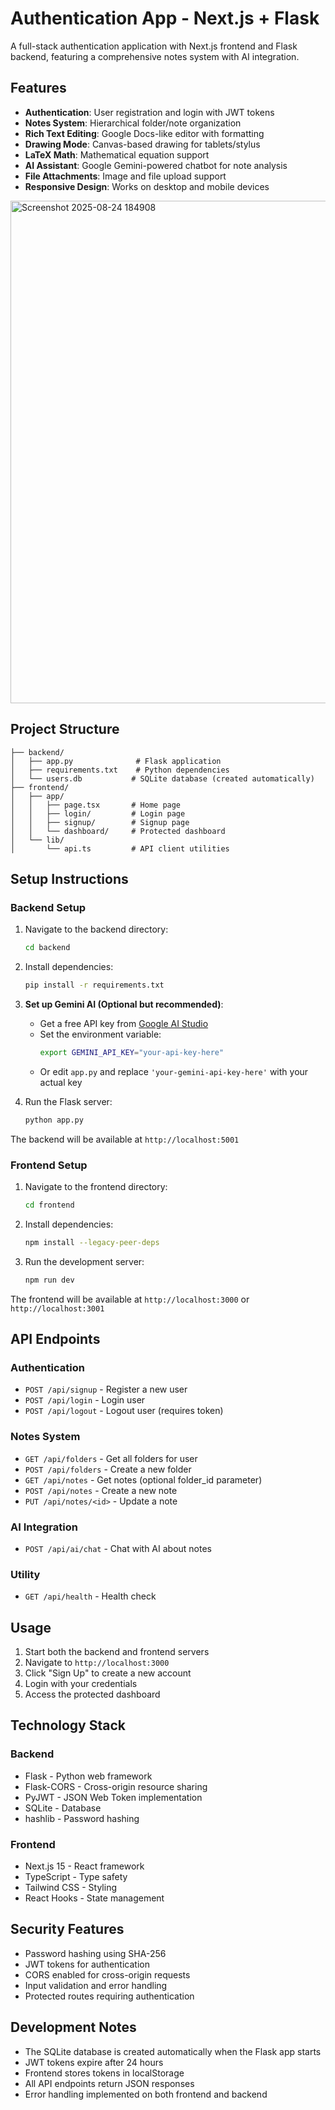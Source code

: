 # Authentication App - Next.js + Flask

A full-stack authentication application with Next.js frontend and Flask backend, featuring a comprehensive notes system with AI integration.

## Features

- **Authentication**: User registration and login with JWT tokens
- **Notes System**: Hierarchical folder/note organization
- **Rich Text Editing**: Google Docs-like editor with formatting
- **Drawing Mode**: Canvas-based drawing for tablets/stylus
- **LaTeX Math**: Mathematical equation support
- **AI Assistant**: Google Gemini-powered chatbot for note analysis
- **File Attachments**: Image and file upload support
- **Responsive Design**: Works on desktop and mobile devices
<img width="770" height="804" alt="Screenshot 2025-08-24 184908" src="https://github.com/user-attachments/assets/2f142ae7-380e-4bdc-be62-11587175f6b2" />

## Project Structure

```
├── backend/
│   ├── app.py              # Flask application
│   ├── requirements.txt    # Python dependencies
│   └── users.db           # SQLite database (created automatically)
├── frontend/
│   ├── app/
│   │   ├── page.tsx       # Home page
│   │   ├── login/         # Login page
│   │   ├── signup/        # Signup page
│   │   └── dashboard/     # Protected dashboard
│   └── lib/
│       └── api.ts         # API client utilities
```

## Setup Instructions

### Backend Setup

1. Navigate to the backend directory:

   ```bash
   cd backend
   ```

2. Install dependencies:

   ```bash
   pip install -r requirements.txt
   ```

3. **Set up Gemini AI (Optional but recommended)**:

   - Get a free API key from [Google AI Studio](https://makersuite.google.com/app/apikey)
   - Set the environment variable:
     ```bash
     export GEMINI_API_KEY="your-api-key-here"
     ```
   - Or edit `app.py` and replace `'your-gemini-api-key-here'` with your actual key

4. Run the Flask server:
   ```bash
   python app.py
   ```

The backend will be available at `http://localhost:5001`

### Frontend Setup

1. Navigate to the frontend directory:

   ```bash
   cd frontend
   ```

2. Install dependencies:

   ```bash
   npm install --legacy-peer-deps
   ```

3. Run the development server:
   ```bash
   npm run dev
   ```

The frontend will be available at `http://localhost:3000` or `http://localhost:3001`

## API Endpoints

### Authentication

- `POST /api/signup` - Register a new user
- `POST /api/login` - Login user
- `POST /api/logout` - Logout user (requires token)

### Notes System

- `GET /api/folders` - Get all folders for user
- `POST /api/folders` - Create a new folder
- `GET /api/notes` - Get notes (optional folder_id parameter)
- `POST /api/notes` - Create a new note
- `PUT /api/notes/<id>` - Update a note

### AI Integration

- `POST /api/ai/chat` - Chat with AI about notes

### Utility

- `GET /api/health` - Health check

## Usage

1. Start both the backend and frontend servers
2. Navigate to `http://localhost:3000`
3. Click "Sign Up" to create a new account
4. Login with your credentials
5. Access the protected dashboard

## Technology Stack

### Backend

- Flask - Python web framework
- Flask-CORS - Cross-origin resource sharing
- PyJWT - JSON Web Token implementation
- SQLite - Database
- hashlib - Password hashing

### Frontend

- Next.js 15 - React framework
- TypeScript - Type safety
- Tailwind CSS - Styling
- React Hooks - State management

## Security Features

- Password hashing using SHA-256
- JWT tokens for authentication
- CORS enabled for cross-origin requests
- Input validation and error handling
- Protected routes requiring authentication

## Development Notes

- The SQLite database is created automatically when the Flask app starts
- JWT tokens expire after 24 hours
- Frontend stores tokens in localStorage
- All API endpoints return JSON responses
- Error handling implemented on both frontend and backend

